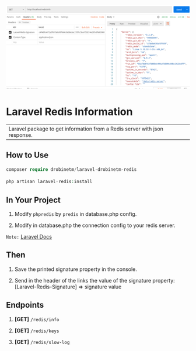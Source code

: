 <h1 align="center">
  <br>
  <img src="https://github.com/drobinetm/laravel-drobinetm-redis/blob/main/src/public/assets/2021-05-09_15-28.png?raw=true" alt="laravel-redis.png">
  <br>
</h1>

# Laravel Redis Information

<table>
  <tr>
    <td>  
      Laravel package to get information from a Redis server with json response.
    </td>
  </tr>
</table>

## How to Use

```php
composer require drobinetm/laravel-drobinetm-redis

php artisan laravel-redis:install
```

## In Your Project 

1. Modify `phpredis` by `predis` in database.php config.

2. Modify in database.php the connection config to your redis server.

`Note:` [Laravel Docs](https://laravel.com/docs/8.x/redis#predis)

## Then

1. Save the printed signature property in the console.

2. Send in the header of the links the value of the signature property: 
[Laravel-Redis-Signature] => signature value

## Endpoints

1. **[GET]** `/redis/info`

2. **[GET]** `/redis/keys`

3. **[GET]** `/redis/slow-log`
